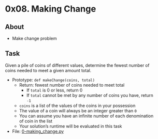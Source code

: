 # 0x08. Making Change

## About
- Make change problem
## Task
Given a pile of coins of different values, determine the fewest number of coins needed to meet a given amount total.
- Prototype: `def makeChange(coins, total)`
    - Return: fewest number of coins needed to meet total
        - If `total` is 0 or less, return 0
        - If `total` cannot be met by any number of coins you have, return `-1`
    - `coins` is a list of the values of the coins in your possession
    - The value of a coin will always be an integer greater than `0`
    - You can assume you have an infinite number of each denomination of coin in the list
    - Your solution’s runtime will be evaluated in this task
- File: [0-making_change.py](0-making_change.py)
